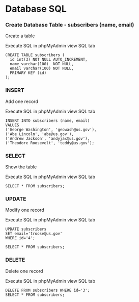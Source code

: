 # Database SQL


### Create Database Table - subscribers (name, email)

Create a table

Execute SQL in phpMyAdmin view SQL tab

```
CREATE TABLE subscribers (
  id int(3) NOT NULL AUTO_INCREMENT,
  name varchar(100)  NOT NULL,
  email varchar(100) NOT NULL,
  PRIMARY KEY (id)
);
```


### INSERT

Add one record

Execute SQL in phpMyAdmin view SQL tab

```
INSERT INTO subscribers (name, email)
VALUES
('George Washington', 'geowash@us.gov'),
('Abe Lincoln', 'abe@us.gov'),
('Andrew Jackson', 'andyjax@us.gov'),
('Theodore Roosevelt', 'teddy@us.gov');
```


### SELECT

Show the table

Execute SQL in phpMyAdmin view SQL tab

```
SELECT * FROM subscribers;
```


### UPDATE

Modify one record

Execute SQL in phpMyAdmin view SQL tab

```
UPDATE subscribers
SET email='troose@us.gov'
WHERE id='4';

SELECT * FROM subscribers;
```


### DELETE

Delete one record

Execute SQL in phpMyAdmin view SQL tab

```
DELETE FROM subscribers WHERE id='3';
SELECT * FROM subscribers;
```

